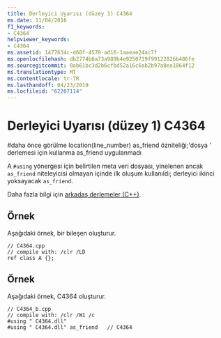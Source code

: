 ```yaml
---
title: Derleyici Uyarısı (düzey 1) C4364
ms.date: 11/04/2016
f1_keywords:
- C4364
helpviewer_keywords:
- C4364
ms.assetid: 1477634c-d60f-4570-ad16-1aaeae24ac7f
ms.openlocfilehash: db2774b6a73a989b4e9250719f99122826b486fe
ms.sourcegitcommit: 0ab61bc3d2b6cfbd52a16c6ab2b97a8ea1864f12
ms.translationtype: MT
ms.contentlocale: tr-TR
ms.lasthandoff: 04/23/2019
ms.locfileid: "62207114"
---
```

# <a name="compiler-warning-level-1-c4364"></a>Derleyici Uyarısı (düzey 1) C4364

\#daha önce görülme location(line_number) as_friend özniteliği;'dosya ' derlemesi için kullanma as_friend uygulanmadı

A `#using` yönergesi için belirtilen meta veri dosyası, yinelenen ancak `as_friend` niteleyicisi olmayan içinde ilk oluşum kullanıldı; derleyici ikinci yoksayacak `as_friend`.

Daha fazla bilgi için [arkadaş derlemeler (C++)](../../dotnet/friend-assemblies-cpp.md).

## <a name="example"></a>Örnek

Aşağıdaki örnek, bir bileşen oluşturur.

```
// C4364.cpp
// compile with: /clr /LD
ref class A {};
```

## <a name="example"></a>Örnek

Aşağıdaki örnek, C4364 oluşturur.

```
// C4364_b.cpp
// compile with: /clr /W1 /c
#using " C4364.dll"
#using " C4364.dll" as_friend   // C4364
```